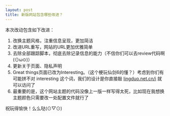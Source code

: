 ```yaml
---
layout: post
title: 新版网站包含哪些改进？
---
```

本次改动包含如下改进：

1. 改换主题风格，注重信息呈现，更加简洁
1. 改进URL重写，网站的URL更加优雅简单
2. 去除全部跟踪脚本，彻底去除记录信息的能力（不信你们可以去review代码啊 \(⊙ω⊙\)）
2. 更新关于页面、隐私声明
2. Great things页面已改为Interesting。（这个梗玩仙剑6的懂？）考虑到你们有可能拼不对 interesting 这个词，我们的设计是你直接敲 [lingduo.net.cn/i](https://lingduo.net.cn/i) 就可以访问了
2. 最重要的是，这个网站主题的代码没像上一版一样写得太死，比如现在我想换主题颜色只需要改一处配置文件就行了

祝玩得愉快！么么哒\(⊙▽⊙\)